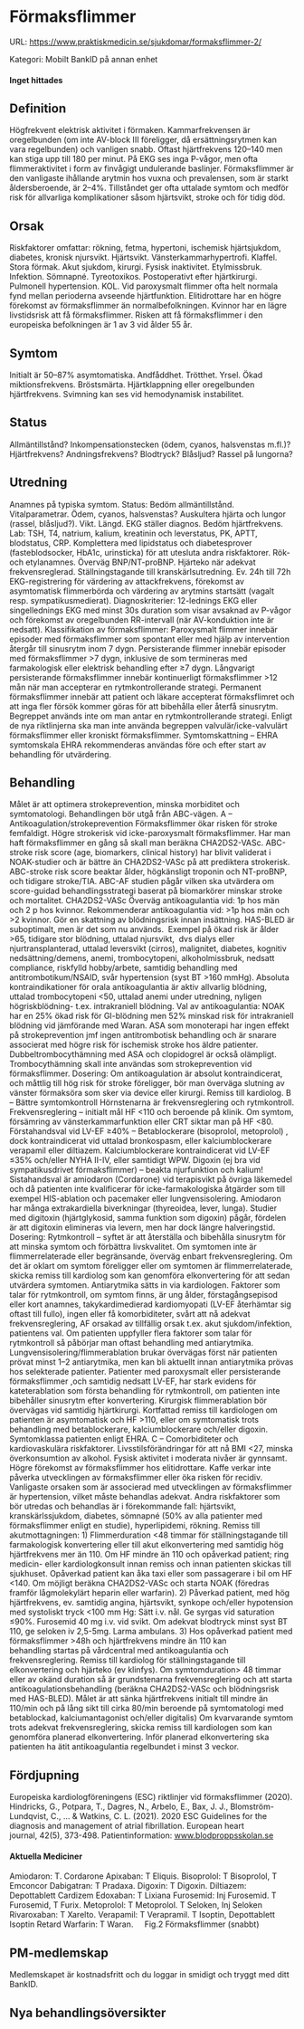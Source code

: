 # Förmaksflimmer

URL: https://www.praktiskmedicin.se/sjukdomar/formaksflimmer-2/



Kategori: Mobilt BankID på annan enhet

#### Inget hittades

## Definition

Högfrekvent elektrisk aktivitet i förmaken. Kammarfrekvensen är oregelbunden (om inte AV-block III föreligger, då ersättningsrytmen kan vara regelbunden) och vanligen snabb. Oftast hjärtfrekvens 120–140 men kan stiga upp till 180 per minut. På EKG ses inga P-vågor, men ofta flimmeraktivitet i form av finvågigt undulerande baslinjer.
Förmaksflimmer är den vanligaste ihållande arytmin hos vuxna och prevalensen, som är starkt åldersberoende, är 2–4%. Tillståndet ger ofta uttalade symtom och medför risk för allvarliga komplikationer såsom hjärtsvikt, stroke och för tidig död.

## Orsak

Riskfaktorer omfattar: rökning, fetma, hypertoni, ischemisk hjärtsjukdom, diabetes, kronisk njursvikt. Hjärtsvikt. Vänsterkammarhypertrofi. Klaffel. Stora förmak. Akut sjukdom, kirurgi. Fysisk inaktivitet. Etylmissbruk. Infektion. Sömnapné. Tyreotoxikos. Postoperativt efter hjärtkirurgi. Pulmonell hypertension. KOL. Vid paroxysmalt flimmer ofta helt normala fynd mellan perioderna avseende hjärtfunktion. Elitidrottare har en högre förekomst av förmaksflimmer än normalbefolkningen. Kvinnor har en lägre livstidsrisk att få förmaksflimmer. Risken att få förmaksflimmer i den europeiska befolkningen är 1 av 3 vid ålder 55 år.

## Symtom

Initialt är 50–87% asymtomatiska. Andfåddhet. Trötthet. Yrsel. Ökad miktionsfrekvens. Bröstsmärta. Hjärtklappning eller oregelbunden hjärtfrekvens. Svimning kan ses vid hemodynamisk instabilitet.

## Status

Allmäntillstånd? Inkompensationstecken (ödem, cyanos, halsvenstas m.fl.)? Hjärtfrekvens? Andningsfrekvens? Blodtryck? Blåsljud? Rassel på lungorna?

## Utredning

Anamnes på typiska symtom. Status: Bedöm allmäntillstånd. Vitalparametrar. Ödem, cyanos, halsvenstas? Auskultera hjärta och lungor (rassel, blåsljud?). Vikt. Längd.
EKG ställer diagnos. Bedöm hjärtfrekvens.
Lab: TSH, T4, natrium, kalium, kreatinin och leverstatus, PK, APTT, blodstatus, CRP. Komplettera med lipidstatus och diabetesprover (fasteblodsocker, HbA1c, urinsticka) för att utesluta andra riskfaktorer.
Rök- och etylanamnes. Överväg BNP/NT-proBNP. Hjärteko när adekvat frekvensreglerad. Ställningstagande till kranskärlsutredning. Ev. 24h till 72h EKG-registrering för värdering av attackfrekvens, förekomst av asymtomatisk flimmerbörda och värdering av arytmins startsätt (vagalt resp. sympatikusmedierat).
Diagnoskriterier: 12-lednings EKG eller singellednings EKG med minst 30s duration som visar avsaknad av P-vågor och förekomst av oregelbunden RR-intervall (när AV-konduktion inte är nedsatt).
Klassifikation av förmaksflimmer:
Paroxysmalt flimmer innebär episoder med förmaksflimmer som spontant eller med hjälp av intervention återgår till sinusrytm inom 7 dygn.
Persisterande flimmer innebär episoder med förmaksflimmer >7 dygn, inklusive de som termineras med farmakologisk eller elektrisk behandling efter ≥7 dygn.
Långvarigt persisterande förmaksflimmer innebär kontinuerligt förmaksflimmer >12 mån när man accepterar en rytmkontrollerande strategi.
Permanent förmaksflimmer innebär att patient och läkare accepterat förmaksflimret och att inga fler försök kommer göras för att bibehålla eller återfå sinusrytm. Begreppet används inte om man antar en rytmkontrollerande strategi.
Enligt de nya riktlinjerna ska man inte använda begreppen valvulär/icke-valvulärt förmaksflimmer eller kroniskt förmaksflimmer.
Symtomskattning – EHRA symtomskala
EHRA rekommenderas användas före och efter start av behandling för utvärdering.

## Behandling

Målet är att optimera strokeprevention, minska morbiditet och symtomatologi. Behandlingen bör utgå från ABC-vägen.
A – Antikoagulation/strokeprevention
Förmaksflimmer ökar risken för stroke femfaldigt. Högre strokerisk vid icke-paroxysmalt förmaksflimmer. Har man haft förmaksflimmer en gång så skall man beräkna CHA2DS2-VASc.
ABC-stroke risk score (age, biomarkers, clinical history) har blivit validerat i NOAK-studier och är bättre än CHA2DS2-VASc på att prediktera strokerisk. ABC-stroke risk score beaktar ålder, högkänsligt troponin och NT-proBNP, och tidigare stroke/TIA. ABC-AF studien pågår vilken ska utvärdera om score-guidad behandlingsstrategi baserat på biomarkörer minskar stroke och mortalitet. CHA2DS2-VASc
Överväg antikoagulantia vid: 1p hos män och 2 p hos kvinnor. Rekommenderar antikoagulantia vid: >1p hos män och >2 kvinnor.
Gör en skattning av blödningsrisk innan insättning. HAS-BLED är suboptimalt, men är det som nu används.  Exempel på ökad risk är ålder >65, tidigare stor blödning, uttalad njursvikt,  dvs dialys eller njurtransplanterad, uttalad leversvikt (cirros), malignitet, diabetes, kognitiv nedsättning/demens, anemi, trombocytopeni, alkoholmissbruk, nedsatt compliance, riskfylld hobby/arbete, samtidig behandling med antitrombotikum/NSAID, svår hypertension (syst BT >160 mmHg).
Absoluta kontraindikationer för orala antikoagulantia är aktiv allvarlig blödning, uttalad trombocytopeni <50, uttalad anemi under utredning, nyligen högriskblödning- t.ex. intrakraniell blödning. Val av antikoagulantia:
NOAK har en 25% ökad risk för GI-blödning men 52% minskad risk för intrakraniell blödning vid jämförande med Waran.
ASA som monoterapi har ingen effekt på strokeprevention jmf ingen antitrombotisk behandling och är snarare associerat med högre risk för ischemisk stroke hos äldre patienter. Dubbeltrombocythämning med ASA och clopidogrel är också olämpligt. Trombocythämning skall inte användas som strokeprevention vid förmaksflimmer.
Dosering:
Om antikoagulation är absolut kontraindicerat, och måttlig till hög risk för stroke föreligger, bör man överväga slutning av vänster förmaksöra som sker via device eller kirurgi. Remiss till kardiolog.
B – Bättre symtomkontroll
Hörnstenarna är frekvensreglering och rytmkontroll.
Frekvensreglering – initialt mål HF <110 och beroende på klinik. Om symtom, försämring av vänsterkammarfunktion eller CRT siktar man på HF <80. Förstahandsval vid LV-EF ≥40% – Betablockerare (bisoprolol, metoprolol) , dock kontraindicerat vid uttalad bronkospasm, eller kalciumblockerare verapamil eller diltiazem. Kalciumblockerare kontraindicerat vid LV-EF ≤35% och/eller NYHA II-IV, eller samtidigt WPW. Digoxin (ej bra vid sympatikusdrivet förmaksflimmer) – beakta njurfunktion och kalium! Sistahandsval är amiodaron (Cordarone) vid terapisvikt på övriga läkemedel och då patienten inte kvalificerar för icke-farmakologiska åtgärder som till exempel HIS-ablation och pacemaker eller lungvensisolering. Amiodaron har många extrakardiella biverkningar (thyreoidea, lever, lunga). Studier med digitoxin (hjärtglykosid, samma funktion som digoxin) pågår, fördelen är att digitoxin elimineras via levern, men har dock längre halveringstid.
Dosering:
Rytmkontroll – syftet är att återställa och bibehålla sinusrytm för att minska symtom och förbättra livskvalitet. Om symtomen inte är flimmerrelaterade eller begränsande, överväg enbart frekvensreglering. Om det är oklart om symtom föreligger eller om symtomen är flimmerrelaterade, skicka remiss till kardiolog som kan genomföra elkonvertering för att sedan utvärdera symtomen. Antiarytmika sätts in via kardiologen.
Faktorer som talar för rytmkontroll, om symtom finns, är ung ålder, förstagångsepisod eller kort anamnes, takykardimedierad kardiomyopati (LV-EF återhämtar sig oftast till fullo), ingen eller få komorbiditeter, svårt att nå adekvat frekvensreglering, AF orsakad av tillfällig orsak t.ex. akut sjukdom/infektion, patientens val. Om patienten uppfyller flera faktorer som talar för rytmkontroll så påbörjar man oftast behandling med antiarytmika. Lungvensisolering/flimmerablation brukar övervägas först när patienten prövat minst 1–2 antiarytmika, men kan bli aktuellt innan antiarytmika prövas hos selekterade patienter. Patienter med paroxysmalt eller persisterande förmaksflimmer ,och samtidig nedsatt LV-EF, har stark evidens för kateterablation som första behandling för rytmkontroll, om patienten inte bibehåller sinusrytm efter konvertering. Kirurgisk flimmerablation bör övervägas vid samtidig hjärtkirurgi.
Kortfattad remiss till kardiologen om patienten är asymtomatisk och HF >110, eller om symtomatisk trots behandling med betablockerare, kalciumblockerare och/eller digoxin. Symtomklassa patienten enligt EHRA.
C – Comorbiditeter och kardiovaskulära riskfaktorer.
Livsstilsförändringar för att nå BMI <27, minska överkonsumtion av alkohol. Fysisk aktivitet i moderata nivåer är gynnsamt. Högre förekomst av förmaksflimmer hos elitidrottare. Kaffe verkar inte påverka utvecklingen av förmaksflimmer eller öka risken för recidiv. Vanligaste orsaken som är associerad med utvecklingen av förmaksflimmer är hypertension, vilket måste behandlas adekvat. Andra riskfaktorer som bör utredas och behandlas är i förekommande fall: hjärtsvikt, kranskärlssjukdom, diabetes, sömnapné (50% av alla patienter med förmaksflimmer enligt en studie), hyperlipidemi, rökning. Remiss till akutmottagningen:
1) Flimmerduration <48 timmar för ställningstagande till farmakologisk konvertering eller till akut elkonvertering med samtidig hög hjärtfrekvens mer än 110. Om HF mindre än 110 och opåverkad patient; ring medicin- eller kardiologkonsult innan remiss och innan patienten skickas till sjukhuset. Opåverkad patient kan åka taxi eller som passagerare i bil om HF <140. Om möjligt beräkna CHA2DS2-VASc och starta NOAK (föredras framför lågmolekylärt heparin eller warfarin).
2) Påverkad patient, med hög hjärtfrekvens, ev. samtidig angina, hjärtsvikt, synkope och/eller hypotension med systoliskt tryck <100 mm Hg: Sätt i.v. nål. Ge syrgas vid saturation ≤90%. Furosemid 40 mg i.v. vid svikt. Om adekvat blodtryck minst syst BT 110, ge seloken iv 2,5-5mg. Larma ambulans. 3) Hos opåverkad patient med förmaksflimmer >48h och hjärtfrekvens mindre än 110 kan behandling startas på vårdcentral med antikoagulantia och frekvensreglering. Remiss till kardiolog för ställningstagande till elkonvertering och hjärteko (ev klinfys).
Om symtomduration> 48 timmar eller av okänd duration så är grundstenarna frekvensreglering och att starta antikoagulationsbehandling (beräkna CHA2DS2-VASc och blödningsrisk med HAS-BLED). Målet är att sänka hjärtfrekvens initialt till mindre än 110/min och på lång sikt till cirka 80/min beroende på symtomatologi med betablockad, kalciumantagonist och/eller digitalis) Om kvarvarande symtom trots adekvat frekvensreglering, skicka remiss till kardiologen som kan genomföra planerad elkonvertering.
Inför planerad elkonvertering ska patienten ha ätit antikoagulantia regelbundet i minst 3 veckor.

## Fördjupning

Europeiska kardiologföreningens (ESC) riktlinjer vid förmaksflimmer (2020). Hindricks, G., Potpara, T., Dagres, N., Arbelo, E., Bax, J. J., Blomström-Lundqvist, C., … & Watkins, C. L. (2021). 2020 ESC Guidelines for the diagnosis and management of atrial fibrillation. European heart journal, 42(5), 373-498.
Patientinformation:
www.blodproppsskolan.se

#### Aktuella Mediciner

Amiodaron: T. Cordarone
Apixaban: T Eliquis.
Bisoprolol: T Bisoprolol, T Emconcor
Dabigatran: T Pradaxa.
Digoxin: T Digoxin.
Diltiazem: Depottablett Cardizem
Edoxaban: T Lixiana
Furosemid: Inj Furosemid. T Furosemid, T Furix.
Metoprolol: T Metoprolol. T Seloken, Inj Seloken
Rivaroxaban: T Xarelto.
Verapamil: T Verapramil. T Isoptin, Depottablett Isoptin Retard
Warfarin: T Waran.
 
 
Fig.2 Förmaksflimmer (snabbt)

## PM-medlemskap

Medlemskapet är kostnadsfritt och du loggar in smidigt och tryggt med ditt BankID.

## Nya behandlingsöversikter

